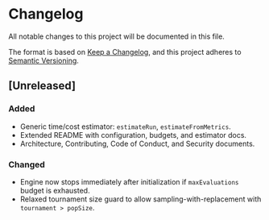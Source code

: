 # Changelog

All notable changes to this project will be documented in this file.

The format is based on [Keep a Changelog](https://keepachangelog.com/en/1.0.0/), and this project adheres to [Semantic Versioning](https://semver.org/spec/v2.0.0.html).

## [Unreleased]

### Added
- Generic time/cost estimator: `estimateRun`, `estimateFromMetrics`.
- Extended README with configuration, budgets, and estimator docs.
- Architecture, Contributing, Code of Conduct, and Security documents.

### Changed
- Engine now stops immediately after initialization if `maxEvaluations` budget is exhausted.
- Relaxed tournament size guard to allow sampling-with-replacement with `tournament > popSize`.

